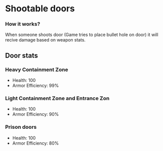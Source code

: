 # Shootable doors

### How it works?
When someone shoots door (Game tries to place bullet hole on door) it will recive damage based on weapon stats.

## Door stats
### Heavy Containment Zone
- Health: 100
- Armor Efficiency: 99%

### Light Containment Zone and Entrance Zon
- Health: 100
- Armor Efficiency: 90%

### Prison doors
- Health: 100
- Armor Efficiency: 80%
